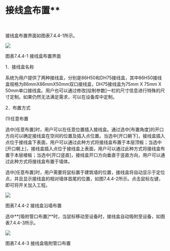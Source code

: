 # 接线盒布置**
<br/>

接线盒布置界面如图表7.4.4-1所示。

![](file:///C:\Users\pkpm\AppData\Local\Temp\ksohtml5908\wps92.jpg)

图表7.4.4-1 接线盒布置界面

1．接线盒名称

系统为用户提供了两种接线盒，分别是86H50和DH75接线盒，其中86H50接线盒规格为86mmX86mmX50mm双口接线盒，DH75接线盒为75mm X 75mm X 50mm单口接线盒。用户也可以通过修改\[绘制参数\]一栏的尺寸信息进行特殊的尺寸定制。如果仍然无法满足需求，可以在设备库中定制。

2．布置方式

(1)任意布置

选中\[任意布置\]时，用户可以在任意位置插入接线盒。通过选中\[布置角度\]的开口方向可以确定接线盒在空间的位置及插入点位置。当选中\[开口朝下\]，接线盒插入点位于接线盒下表面，用户可以通过此种方式将接线盒布置于本层顶板；当选中\[开口朝上\]，接线盒插入点位于接线盒上表面，用户可以通过此种方式将接线盒布置于本层楼板；当选中\[开口竖直\]，接线盒开口方向垂直于竖直方向，用户可以通过此种方式将接线盒布置于墙体。

选中\[任意布置\]时，用户需要将鼠标置于建筑墙的位置，接线盒将自动显示于定位点，并且显示接线盒的相对墙体首尾的位置，如图7.4.4-2所示。点击鼠标左键，即可将开关加入工程。

![](file:///C:\Users\pkpm\AppData\Local\Temp\ksohtml5908\wps93.jpg)

图表7.4.4-2 接线盒沿墙布置

选中**\[吸附管口布置\]**时，当鼠标移动至设备时，接线盒自动吸附至设备，如图表7.4.4-3所示。

![](file:///C:\Users\pkpm\AppData\Local\Temp\ksohtml5908\wps94.jpg)

图表7.4.4-3 接线盒吸附管口布置